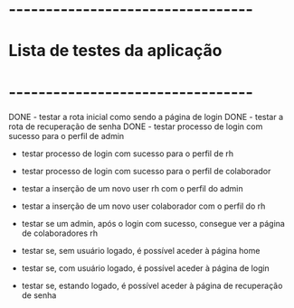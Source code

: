 # ---------------------------------
# Lista de testes da aplicação
# ---------------------------------

DONE - testar a rota inicial como sendo a página de login
DONE - testar a rota de recuperação de senha
DONE - testar processo de login com sucesso para o perfil de admin
- testar processo de login com sucesso para o perfil de rh
- testar processo de login com sucesso para o perfil de colaborador

- testar a inserção de um novo user rh com o perfil do admin
- testar a inserção de um novo user colaborador com o perfil do rh

- testar se um admin, após o login com sucesso, consegue ver a página de colaboradores rh
- testar se, sem usuário logado, é possível aceder à página home
- testar se, com usuário logado, é possível aceder à página de login
- testar se, estando logado, é possível aceder à página de recuperação de senha